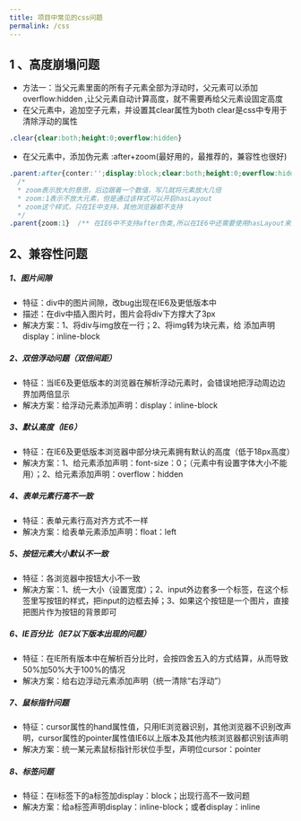 ```yaml
---
title: 项目中常见的css问题
permalink: /css
---
```


1 、高度崩塌问题
---
- 方法一：当父元素里面的所有子元素全部为浮动时，父元素可以添加 overflow:hidden ,让父元素自动计算高度，就不需要再给父元素设固定高度
- 在父元素中，追加空子元素，并设置其clear属性为both clear是css中专用于清除浮动的属性
```css
.clear{clear:both;height:0;overflow:hidden}
```
- 在父元素中，添加伪元素 :after+zoom(最好用的，最推荐的，兼容性也很好)
```css
.parent:after{conter:'';display:block;clear:both;height:0;overflow:hidden;}
  /*
  * zoom表示放大的意思，后边跟着一个数值，写几就将元素放大几倍
  * zoom:1表示不放大元素，但是通过该样式可以开启hasLayout
  * zoom这个样式，只在IE中支持，其他浏览器都不支持
  */
.parent{zoom:1}  /** 在IE6中不支持after伪类,所以在IE6中还需要使用hasLayout来处理*/
```



2、兼容性问题
---
<h5>1、图片间隙</h5>

- 特征：div中的图片间隙，改bug出现在IE6及更低版本中
- 描述：在div中插入图片时，图片会将div下方撑大了3px
- 解决方案：1、将div与img放在一行；2、将img转为块元素，给 <img>添加声明display：inline-block

<h5>2、双倍浮动问题（双倍间距）</h5>

- 特征：当IE6及更低版本的浏览器在解析浮动元素时，会错误地把浮动周边边界加两倍显示
- 解决方案：给浮动元素添加声明：display：inline-block

<h5>3、默认高度（IE6）</h5>

- 特征：在IE6及更低版本浏览器中部分块元素拥有默认的高度（低于18px高度）
- 解决方案：1、给元素添加声明：font-size：0；（元素中有设置字体大小不能用）；2、给元素添加声明：overflow：hidden

<h5>4、表单元素行高不一致</h5>

- 特征：表单元素行高对齐方式不一样
- 解决方案：给表单元素添加声明：float：left

<h5>5、按钮元素大小默认不一致</h5>

- 特征：各浏览器中按钮大小不一致
- 解决方案：1、统一大小（设置宽度）；2、input外边套多一个标签，在这个标签里写按钮的样式，把input的边框去掉；3、如果这个按钮是一个图片，直接把图片作为按钮的背景即可

<h5>6、IE百分比（IE7以下版本出现的问题）</h5>

- 特征：在IE所有版本中在解析百分比时，会按四舍五入的方式结算，从而导致50%加50%大于100%的情况
- 解决方案：给右边浮动元素添加声明（统一清除“右浮动”）

<h5>7、鼠标指针问题</h5>

- 特征：cursor属性的hand属性值，只用IE浏览器识别，其他浏览器不识别改声明，cursor属性的pointer属性值IE6以上版本及其他内核浏览器都识别该声明
- 解决方案：统一某元素鼠标指针形状位手型，声明位cursor：pointer

<h5>8、标签问题</h5>

- 特征：在li标签下的a标签加display：block；出现行高不一致问题
- 解决方案：给a标签声明display：inline-block；或者display：inline

